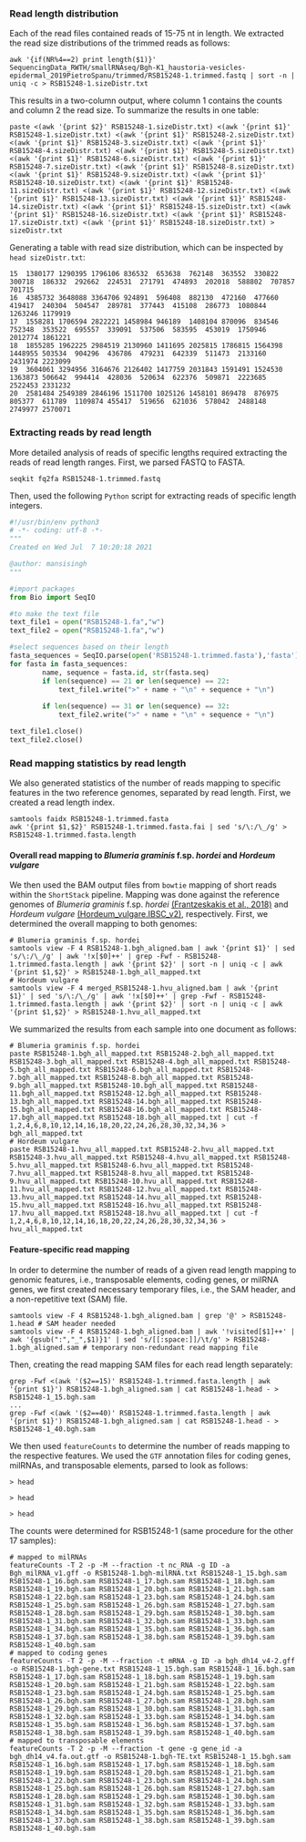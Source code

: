 ### Read length distribution
Each of the read files contained reads of 15-75 nt in length. We extracted the read size distributions of the trimmed reads as follows:
```ShellSession
awk '{if(NR%4==2) print length($1)}' SequencingData_RWTH/smallRNAseq/Bgh-K1_haustoria-vesicles-epidermal_2019PietroSpanu/trimmed/RSB15248-1.trimmed.fastq | sort -n | uniq -c > RSB15248-1.sizeDistr.txt
```
This results in a two-column output, where column 1 contains the counts and column 2 the read size. To summarize the results in one table:
```ShellSession
paste <(awk '{print $2}' RSB15248-1.sizeDistr.txt) <(awk '{print $1}' RSB15248-1.sizeDistr.txt) <(awk '{print $1}' RSB15248-2.sizeDistr.txt) <(awk '{print $1}' RSB15248-3.sizeDistr.txt) <(awk '{print $1}' RSB15248-4.sizeDistr.txt) <(awk '{print $1}' RSB15248-5.sizeDistr.txt) <(awk '{print $1}' RSB15248-6.sizeDistr.txt) <(awk '{print $1}' RSB15248-7.sizeDistr.txt) <(awk '{print $1}' RSB15248-8.sizeDistr.txt) <(awk '{print $1}' RSB15248-9.sizeDistr.txt) <(awk '{print $1}' RSB15248-10.sizeDistr.txt) <(awk '{print $1}' RSB15248-11.sizeDistr.txt) <(awk '{print $1}' RSB15248-12.sizeDistr.txt) <(awk '{print $1}' RSB15248-13.sizeDistr.txt) <(awk '{print $1}' RSB15248-14.sizeDistr.txt) <(awk '{print $1}' RSB15248-15.sizeDistr.txt) <(awk '{print $1}' RSB15248-16.sizeDistr.txt) <(awk '{print $1}' RSB15248-17.sizeDistr.txt) <(awk '{print $1}' RSB15248-18.sizeDistr.txt) > sizeDistr.txt
```
Generating a table with read size distribution, which can be inspected by `head sizeDistr.txt`:
```
15	1380177	1290395	1796106	836532	653638	762148	363552	330822	300718	186332	292662	224531	271791	474893	202018	588802	707857	701715
16	4385732	3648088	3364706	924891	596408	882130	472160	477660	419417	240304	504547	289781	377443	415108	286773	1080844	1263246	1179919
17	1558281	1706594	2822221	1458984	946189	1408104	870096	834546	752348	353522	695557	339091	537506	583595	453019	1750946	2012774	1861221
18	1855285	1962225	2984519	2130960	1411695	2025815	1786815	1564398	1448955	503534	904296	436786	479231	642339	511473	2133160	2431974	2223099
19	3604061	3294956	3164676	2126402	1417759	2031843	1591491	1524530	1363873	506642	994414	428036	520634	622376	509871	2223685	2522453	2331232
20	2581484	2549389	2846196	1511700	1025126	1458101	869478	876975	805377	611789	1109874	455417	519656	621036	578042	2488148	2749977	2570071
```

### Extracting reads by read length
More detailed analysis of reads of specific lengths required extracting the reads of read length ranges. First, we parsed FASTQ to FASTA.
```ShellSession
seqkit fq2fa RSB15248-1.trimmed.fastq
```
Then, used the following `Python` script for extracting reads of specific length integers. 
```Python
#!/usr/bin/env python3
# -*- coding: utf-8 -*-
"""
Created on Wed Jul  7 10:20:18 2021

@author: mansisingh
"""

#import packages 
from Bio import SeqIO

#to make the text file
text_file1 = open("RSB15248-1.fa","w")
text_file2 = open("RSB15248-1.fa","w")

#select sequences based on their length 
fasta_sequences = SeqIO.parse(open('RSB15248-1.trimmed.fasta'),'fasta')
for fasta in fasta_sequences:
        name, sequence = fasta.id, str(fasta.seq)
        if len(sequence) == 21 or len(sequence) == 22:
            text_file1.write(">" + name + "\n" + sequence + "\n")
            
        if len(sequence) == 31 or len(sequence) == 32:
          	text_file2.write(">" + name + "\n" + sequence + "\n")

text_file1.close()
text_file2.close()
```

### Read mapping statistics by read length
We also generated statistics of the number of reads mapping to specific features in the two reference genomes, separated by read length. First, we created a read length index. 
```ShellSession
samtools faidx RSB15248-1.trimmed.fasta
awk '{print $1,$2}' RSB15248-1.trimmed.fasta.fai | sed 's/\:/\_/g' > RSB15248-1.trimmed.fasta.length
```
#### Overall read mapping to *Blumeria graminis* f.sp. *hordei* and *Hordeum vulgare*
We then used the BAM output files from `bowtie` mapping of short reads within the `ShortStack` pipeline. Mapping was done against the reference genomes of *Blumeria graminis* f.sp. *hordei* [(Frantzeskakis et al., 2018)](https://doi.org/10.1186/s12864-018-4750-6) and *Hordeum vulgare* [(Hordeum_vulgare.IBSC_v2)](http://plants.ensembl.org/Hordeum_vulgare/Info/Index), respectively. First, we determined the overall mapping to both genomes:
```ShellSession
# Blumeria graminis f.sp. hordei
samtools view -F 4 RSB15248-1.bgh_aligned.bam | awk '{print $1}' | sed 's/\:/\_/g' | awk '!x[$0]++' | grep -Fwf - RSB15248-1.trimmed.fasta.length | awk '{print $2}' | sort -n | uniq -c | awk '{print $1,$2}' > RSB15248-1.bgh_all_mapped.txt
# Hordeum vulgare
samtools view -F 4 merged_RSB15248-1.hvu_aligned.bam | awk '{print $1}' | sed 's/\:/\_/g' | awk '!x[$0]++' | grep -Fwf - RSB15248-1.trimmed.fasta.length | awk '{print $2}' | sort -n | uniq -c | awk '{print $1,$2}' > RSB15248-1.hvu_all_mapped.txt
```
We summarized the results from each sample into one document as follows: 
```ShellSession
# Blumeria graminis f.sp. hordei
paste RSB15248-1.bgh_all_mapped.txt RSB15248-2.bgh_all_mapped.txt RSB15248-3.bgh_all_mapped.txt RSB15248-4.bgh_all_mapped.txt RSB15248-5.bgh_all_mapped.txt RSB15248-6.bgh_all_mapped.txt RSB15248-7.bgh_all_mapped.txt RSB15248-8.bgh_all_mapped.txt RSB15248-9.bgh_all_mapped.txt RSB15248-10.bgh_all_mapped.txt RSB15248-11.bgh_all_mapped.txt RSB15248-12.bgh_all_mapped.txt RSB15248-13.bgh_all_mapped.txt RSB15248-14.bgh_all_mapped.txt RSB15248-15.bgh_all_mapped.txt RSB15248-16.bgh_all_mapped.txt RSB15248-17.bgh_all_mapped.txt RSB15248-18.bgh_all_mapped.txt | cut -f 1,2,4,6,8,10,12,14,16,18,20,22,24,26,28,30,32,34,36 > bgh_all_mapped.txt
# Hordeum vulgare
paste RSB15248-1.hvu_all_mapped.txt RSB15248-2.hvu_all_mapped.txt RSB15248-3.hvu_all_mapped.txt RSB15248-4.hvu_all_mapped.txt RSB15248-5.hvu_all_mapped.txt RSB15248-6.hvu_all_mapped.txt RSB15248-7.hvu_all_mapped.txt RSB15248-8.hvu_all_mapped.txt RSB15248-9.hvu_all_mapped.txt RSB15248-10.hvu_all_mapped.txt RSB15248-11.hvu_all_mapped.txt RSB15248-12.hvu_all_mapped.txt RSB15248-13.hvu_all_mapped.txt RSB15248-14.hvu_all_mapped.txt RSB15248-15.hvu_all_mapped.txt RSB15248-16.hvu_all_mapped.txt RSB15248-17.hvu_all_mapped.txt RSB15248-18.hvu_all_mapped.txt | cut -f 1,2,4,6,8,10,12,14,16,18,20,22,24,26,28,30,32,34,36 > hvu_all_mapped.txt
```

#### Feature-specific read mapping
In order to determine the number of reads of a given read length mapping to genomic features, i.e., transposable elements, coding genes, or milRNA genes, we first created necessary temporary files, i.e., the SAM header, and a non-repetitive text (SAM) file. 
```ShellSession
samtools view -F 4 RSB15248-1.bgh_aligned.bam | grep '@' > RSB15248-1.head # SAM header needed
samtools view -F 4 RSB15248-1.bgh_aligned.bam | awk '!visited[$1]++' | awk '{gsub(":","_",$1)}1' | sed 's/[[:space:]]/\t/g' > RSB15248-1.bgh_aligned.sam # temporary non-redundant read mapping file
```
Then, creating the read mapping SAM files for each read length separately:
```ShellSession
grep -Fwf <(awk '($2==15)' RSB15248-1.trimmed.fasta.length | awk '{print $1}') RSB15248-1.bgh_aligned.sam | cat RSB15248-1.head - > RSB15248-1_15.bgh.sam
...
grep -Fwf <(awk '($2==40)' RSB15248-1.trimmed.fasta.length | awk '{print $1}') RSB15248-1.bgh_aligned.sam | cat RSB15248-1.head - > RSB15248-1_40.bgh.sam
```
We then used `featureCounts` to determine the number of reads mapping to the respective features. We used the `GTF` annotation files for coding genes, milRNAs, and transposable elements, parsed to look as follows:
```
> head 

> head

> head

```
The counts were determined for RSB15248-1 (same procedure for the other 17 samples): 
```ShellSession
# mapped to milRNAs
featureCounts -T 2 -p -M --fraction -t nc_RNA -g ID -a Bgh_milRNA_v1.gff -o RSB15248-1.bgh-milRNA.txt RSB15248-1_15.bgh.sam RSB15248-1_16.bgh.sam RSB15248-1_17.bgh.sam RSB15248-1_18.bgh.sam RSB15248-1_19.bgh.sam RSB15248-1_20.bgh.sam RSB15248-1_21.bgh.sam RSB15248-1_22.bgh.sam RSB15248-1_23.bgh.sam RSB15248-1_24.bgh.sam RSB15248-1_25.bgh.sam RSB15248-1_26.bgh.sam RSB15248-1_27.bgh.sam RSB15248-1_28.bgh.sam RSB15248-1_29.bgh.sam RSB15248-1_30.bgh.sam RSB15248-1_31.bgh.sam RSB15248-1_32.bgh.sam RSB15248-1_33.bgh.sam RSB15248-1_34.bgh.sam RSB15248-1_35.bgh.sam RSB15248-1_36.bgh.sam RSB15248-1_37.bgh.sam RSB15248-1_38.bgh.sam RSB15248-1_39.bgh.sam RSB15248-1_40.bgh.sam
# mapped to coding genes
featureCounts -T 2 -p -M --fraction -t mRNA -g ID -a bgh_dh14_v4-2.gff -o RSB15248-1.bgh-gene.txt RSB15248-1_15.bgh.sam RSB15248-1_16.bgh.sam RSB15248-1_17.bgh.sam RSB15248-1_18.bgh.sam RSB15248-1_19.bgh.sam RSB15248-1_20.bgh.sam RSB15248-1_21.bgh.sam RSB15248-1_22.bgh.sam RSB15248-1_23.bgh.sam RSB15248-1_24.bgh.sam RSB15248-1_25.bgh.sam RSB15248-1_26.bgh.sam RSB15248-1_27.bgh.sam RSB15248-1_28.bgh.sam RSB15248-1_29.bgh.sam RSB15248-1_30.bgh.sam RSB15248-1_31.bgh.sam RSB15248-1_32.bgh.sam RSB15248-1_33.bgh.sam RSB15248-1_34.bgh.sam RSB15248-1_35.bgh.sam RSB15248-1_36.bgh.sam RSB15248-1_37.bgh.sam RSB15248-1_38.bgh.sam RSB15248-1_39.bgh.sam RSB15248-1_40.bgh.sam
# mapped to transposable elements
featureCounts -T 2 -p -M --fraction -t gene -g gene_id -a bgh_dh14_v4.fa.out.gtf -o RSB15248-1.bgh-TE.txt RSB15248-1_15.bgh.sam RSB15248-1_16.bgh.sam RSB15248-1_17.bgh.sam RSB15248-1_18.bgh.sam RSB15248-1_19.bgh.sam RSB15248-1_20.bgh.sam RSB15248-1_21.bgh.sam RSB15248-1_22.bgh.sam RSB15248-1_23.bgh.sam RSB15248-1_24.bgh.sam RSB15248-1_25.bgh.sam RSB15248-1_26.bgh.sam RSB15248-1_27.bgh.sam RSB15248-1_28.bgh.sam RSB15248-1_29.bgh.sam RSB15248-1_30.bgh.sam RSB15248-1_31.bgh.sam RSB15248-1_32.bgh.sam RSB15248-1_33.bgh.sam RSB15248-1_34.bgh.sam RSB15248-1_35.bgh.sam RSB15248-1_36.bgh.sam RSB15248-1_37.bgh.sam RSB15248-1_38.bgh.sam RSB15248-1_39.bgh.sam RSB15248-1_40.bgh.sam
```
